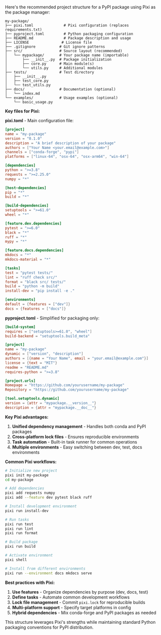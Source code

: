Here's the recommended project structure for a PyPI package using Pixi as the package manager:

```
my-package/
├── pixi.toml              # Pixi configuration (replaces requirements.txt)
├── pyproject.toml         # Python packaging configuration
├── README.md              # Package description and usage
├── LICENSE               # License file
├── .gitignore           # Git ignore patterns
├── src/                 # Source layout (recommended)
│   └── mypackage/       # Your package name (importable)
│       ├── __init__.py  # Package initialization
│       ├── core.py      # Main module(s)
│       └── utils.py     # Additional modules
├── tests/               # Test directory
│   ├── __init__.py
│   ├── test_core.py
│   └── test_utils.py
├── docs/                # Documentation (optional)
│   └── index.md
└── examples/            # Usage examples (optional)
    └── basic_usage.py
```

**Key files for Pixi:**

**pixi.toml** - Main configuration file:
```toml
[project]
name = "my-package"
version = "0.1.0"
description = "A brief description of your package"
authors = ["Your Name <your.email@example.com>"]
channels = ["conda-forge", "pypi"]
platforms = ["linux-64", "osx-64", "osx-arm64", "win-64"]

[dependencies]
python = ">=3.8"
requests = ">=2.25.0"
numpy = "*"

[host-dependencies]
pip = "*"
build = "*"

[build-dependencies]
setuptools = ">=61.0"
wheel = "*"

[feature.dev.dependencies]
pytest = ">=6.0"
black = "*"
ruff = "*"
mypy = "*"

[feature.docs.dependencies]
mkdocs = "*"
mkdocs-material = "*"

[tasks]
test = "pytest tests/"
lint = "ruff check src/"
format = "black src/ tests/"
build = "python -m build"
install-dev = "pip install -e ."

[environments]
default = {features = ["dev"]}
docs = {features = ["docs"]}
```

**pyproject.toml** - Simplified for packaging only:
```toml
[build-system]
requires = ["setuptools>=61.0", "wheel"]
build-backend = "setuptools.build_meta"

[project]
name = "my-package"
dynamic = ["version", "description"]
authors = [{name = "Your Name", email = "your.email@example.com"}]
license = {text = "MIT"}
readme = "README.md"
requires-python = ">=3.8"

[project.urls]
Homepage = "https://github.com/yourusername/my-package"
Repository = "https://github.com/yourusername/my-package"

[tool.setuptools.dynamic]
version = {attr = "mypackage.__version__"}
description = {attr = "mypackage.__doc__"}
```

**Key Pixi advantages:**

1. **Unified dependency management** - Handles both conda and PyPI packages
2. **Cross-platform lock files** - Ensures reproducible environments
3. **Task automation** - Built-in task runner for common operations
4. **Multiple environments** - Easy switching between dev, test, docs environments

**Common Pixi workflows:**

```bash
# Initialize new project
pixi init my-package
cd my-package

# Add dependencies
pixi add requests numpy
pixi add --feature dev pytest black ruff

# Install development environment
pixi run install-dev

# Run tasks
pixi run test
pixi run lint
pixi run format

# Build package
pixi run build

# Activate environment
pixi shell

# Install from different environments
pixi run --environment docs mkdocs serve
```

**Best practices with Pixi:**

1. **Use features** - Organize dependencies by purpose (dev, docs, test)
2. **Define tasks** - Automate common development workflows
3. **Lock file management** - Commit `pixi.lock` for reproducible builds
4. **Multi-platform support** - Specify target platforms in config
5. **Hybrid dependencies** - Mix conda-forge and PyPI packages as needed

This structure leverages Pixi's strengths while maintaining standard Python packaging conventions for PyPI distribution.
